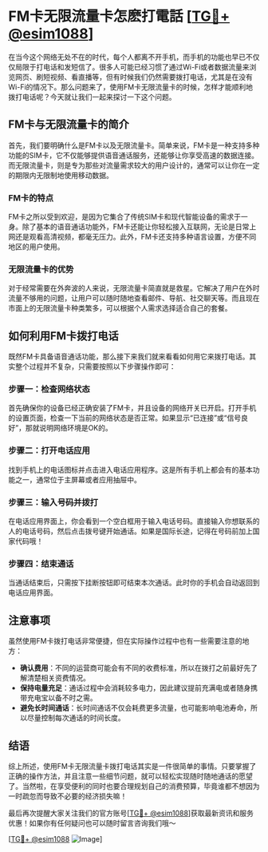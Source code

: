 # FM卡无限流量卡怎麽打電話 [[TG💪+ @esim1088](https://t.me/s/esim1088)]

在当今这个网络无处不在的时代，每个人都离不开手机，而手机的功能也早已不仅仅局限于打电话和发短信了。很多人可能已经习惯了通过Wi-Fi或者数据流量来浏览网页、刷短视频、看直播等，但有时候我们仍然需要拨打电话，尤其是在没有Wi-Fi的情况下。那么问题来了，使用FM卡无限流量卡的时候，怎样才能顺利地拨打电话呢？今天就让我们一起来探讨一下这个问题。

## FM卡与无限流量卡的简介

首先，我们要明确什么是FM卡以及无限流量卡。简单来说，FM卡是一种支持多种功能的SIM卡，它不仅能够提供语音通话服务，还能够让你享受高速的数据连接。而无限流量卡，则是专为那些对流量需求较大的用户设计的，通常可以让你在一定的期限内无限制地使用移动数据。

### FM卡的特点

FM卡之所以受到欢迎，是因为它集合了传统SIM卡和现代智能设备的需求于一身。除了基本的语音通话功能外，FM卡还能让你轻松接入互联网，无论是日常上网还是观看高清视频，都毫无压力。此外，FM卡还支持多种语言设置，方便不同地区的用户使用。

### 无限流量卡的优势

对于经常需要在外奔波的人来说，无限流量卡简直就是救星。它解决了用户在外时流量不够用的问题，让用户可以随时随地查看邮件、导航、社交聊天等。而且现在市面上的无限流量卡种类繁多，可以根据个人需求选择适合自己的套餐。

## 如何利用FM卡拨打电话

既然FM卡具备语音通话功能，那么接下来我们就来看看如何用它来拨打电话。其实整个过程并不复杂，只需要按照以下步骤操作即可：

### 步骤一：检查网络状态

首先确保你的设备已经正确安装了FM卡，并且设备的网络开关已开启。打开手机的设置页面，检查一下当前的网络状态是否正常。如果显示“已连接”或“信号良好”，那就说明网络环境是OK的。

### 步骤二：打开电话应用

找到手机上的电话图标并点击进入电话应用程序。这是所有手机上都会有的基本功能之一，通常位于主屏幕或者应用抽屉中。

### 步骤三：输入号码并拨打

在电话应用界面上，你会看到一个空白框用于输入电话号码。直接输入你想联系的人的电话号码，然后点击拨号键开始通话。如果是国际长途，记得在号码前加上国家代码哦！

### 步骤四：结束通话

当通话结束后，只需按下挂断按钮即可结束本次通话。此时你的手机会自动返回到电话应用界面。

## 注意事项

虽然使用FM卡拨打电话非常便捷，但在实际操作过程中也有一些需要注意的地方：

- **确认费用**：不同的运营商可能会有不同的收费标准，所以在拨打之前最好先了解清楚相关资费情况。
- **保持电量充足**：通话过程中会消耗较多电力，因此建议提前充满电或者随身携带充电宝以备不时之需。
- **避免长时间通话**：长时间通话不仅会耗费更多流量，也可能影响电池寿命，所以尽量控制每次通话的时间长度。

## 结语

综上所述，使用FM卡无限流量卡拨打电话其实是一件很简单的事情。只要掌握了正确的操作方法，并且注意一些细节问题，就可以轻松实现随时随地通话的愿望了。当然啦，在享受便利的同时也要合理规划自己的消费预算，毕竟谁都不想因为一时疏忽而导致不必要的经济损失嘛！

最后再次提醒大家关注我们的官方账号[[TG💪+ @esim1088](https://t.me/s/esim1088)]获取最新资讯和服务优惠！如果你有任何疑问也可以随时留言咨询我们哦～

[[TG💪+ @esim1088](https://t.me/s/esim1088) ![Image](https://i.postimg.cc/4NQfJmqS/Snipaste-2025-05-13-00-14-12.png)]